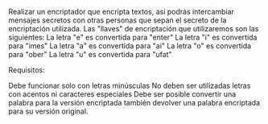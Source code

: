 Realizar un encriptador que encripta textos, así podrás intercambiar mensajes secretos con otras personas que sepan el secreto de la encriptación utilizada. 
Las "llaves" de encriptación que utilizaremos son las siguientes: 
La letra "e" es convertida para "enter" 
La letra "i" es convertida para "imes" 
La letra "a" es convertida para "ai" 
La letra "o" es convertida para "ober" 
La letra "u" es convertida para "ufat"

Requisitos:

Debe funcionar solo con letras minúsculas No deben ser utilizadas letras con acentos ni caracteres especiales Debe ser posible convertir una palabra para la versión encriptada también devolver una palabra encriptada para su versión original.
